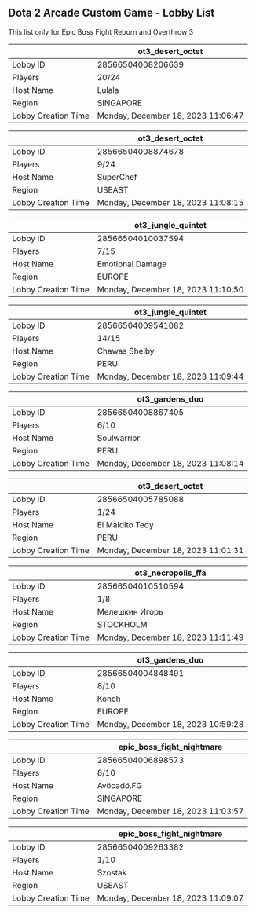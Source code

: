 ## Dota 2 Arcade Custom Game - Lobby List

This list only for Epic Boss Fight Reborn and Overthrow 3

|  | ot3_desert_octet |
| ------ | ------ |
| Lobby ID | 28566504008206639 |
| Players | 20/24 |
| Host Name | Lulala |
| Region | SINGAPORE |
| Lobby Creation Time | Monday, December 18, 2023 11:06:47 |


|  | ot3_desert_octet |
| ------ | ------ |
| Lobby ID | 28566504008874678 |
| Players | 9/24 |
| Host Name | SuperChef |
| Region | USEAST |
| Lobby Creation Time | Monday, December 18, 2023 11:08:15 |


|  | ot3_jungle_quintet |
| ------ | ------ |
| Lobby ID | 28566504010037594 |
| Players | 7/15 |
| Host Name | Emotional Damage |
| Region | EUROPE |
| Lobby Creation Time | Monday, December 18, 2023 11:10:50 |


|  | ot3_jungle_quintet |
| ------ | ------ |
| Lobby ID | 28566504009541082 |
| Players | 14/15 |
| Host Name | Chawas Shelby |
| Region | PERU |
| Lobby Creation Time | Monday, December 18, 2023 11:09:44 |


|  | ot3_gardens_duo |
| ------ | ------ |
| Lobby ID | 28566504008867405 |
| Players | 6/10 |
| Host Name | Soulwarrior |
| Region | PERU |
| Lobby Creation Time | Monday, December 18, 2023 11:08:14 |


|  | ot3_desert_octet |
| ------ | ------ |
| Lobby ID | 28566504005785088 |
| Players | 1/24 |
| Host Name | El Maldito Tedy |
| Region | PERU |
| Lobby Creation Time | Monday, December 18, 2023 11:01:31 |


|  | ot3_necropolis_ffa |
| ------ | ------ |
| Lobby ID | 28566504010510594 |
| Players | 1/8 |
| Host Name | Мелешкин Игорь |
| Region | STOCKHOLM |
| Lobby Creation Time | Monday, December 18, 2023 11:11:49 |


|  | ot3_gardens_duo |
| ------ | ------ |
| Lobby ID | 28566504004848491 |
| Players | 8/10 |
| Host Name | Konch |
| Region | EUROPE |
| Lobby Creation Time | Monday, December 18, 2023 10:59:28 |


|  | epic_boss_fight_nightmare |
| ------ | ------ |
| Lobby ID | 28566504006898573 |
| Players | 8/10 |
| Host Name | Avöcadö.FG |
| Region | SINGAPORE |
| Lobby Creation Time | Monday, December 18, 2023 11:03:57 |


|  | epic_boss_fight_nightmare |
| ------ | ------ |
| Lobby ID | 28566504009263382 |
| Players | 1/10 |
| Host Name | Szostak |
| Region | USEAST |
| Lobby Creation Time | Monday, December 18, 2023 11:09:07 |


